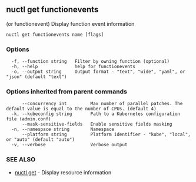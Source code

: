 ## nuctl get functionevents

(or functionevent) Display function event information

```
nuctl get functionevents name [flags]
```

### Options

```
  -f, --function string   Filter by owning function (optional)
  -h, --help              help for functionevents
  -o, --output string     Output format - "text", "wide", "yaml", or "json" (default "text")
```

### Options inherited from parent commands

```
      --concurrency int         Max number of parallel patches. The default value is equal to the number of CPUs. (default 4)
  -k, --kubeconfig string       Path to a Kubernetes configuration file (admin.conf)
      --mask-sensitive-fields   Enable sensitive fields masking
  -n, --namespace string        Namespace
      --platform string         Platform identifier - "kube", "local", or "auto" (default "auto")
  -v, --verbose                 Verbose output
```

### SEE ALSO

* [nuctl get](nuctl_get.md)	 - Display resource information


